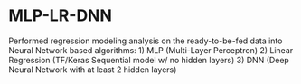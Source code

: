 # MLP-LR-DNN
Performed regression modeling analysis on the ready-to-be-fed data into Neural Network  based algorithms: 1) MLP (Multi-Layer Perceptron) 2) Linear Regression (TF/Keras Sequential model w/ no hidden layers) 3) DNN (Deep Neural Network with at least 2 hidden layers) 
